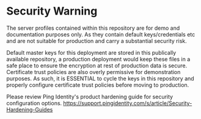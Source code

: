 # Security Warning

The server profiles contained within this repository are for demo and documentation purposes only. As they contain default keys/credentials etc and are not suitable for production and carry a substantial security risk.

Default master keys for this deployment are stored in this publically available repository, a production deployment would keep these files in a safe place to ensure the encryption at rest of production data is secure. Certificate trust policies are also overly permissive for demonstration purposes.
As such, it is ESSENTIAL to cycle the keys in this repository and properly configure certificate trust policies before moving to production.

Please review Ping Identity's product hardening guide for security configuration options. <https://support.pingidentity.com/s/article/Security-Hardening-Guides>
